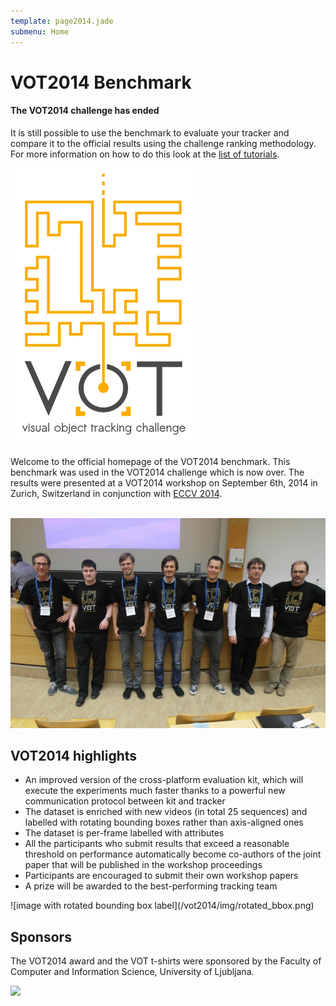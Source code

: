 ```yaml
---
template: page2014.jade
submenu: Home
---
```


# VOT2014 Benchmark

<div class="alert alert-info" role="alert">
<div class="icon-left"><i class="glyphicon glyphicon-info-sign hugeicon"></i> </div>
<h4>The VOT2014 challenge has ended</h4>

It is still possible to use the benchmark to evaluate your tracker and compare it to the official results using the challenge ranking methodology. For more information on how to do this look at the [list of tutorials](/howto/index.html).
</div>

<img class="logo float-right frame" src="../img/vot2014_logo_website_large.png" alt="VOT2014" />

Welcome to the official homepage of the VOT2014 benchmark. This benchmark was used in the VOT2014 challenge which is now over. The results were presented at a VOT2014 workshop on September 6th, 2014 in Zurich, Switzerland in conjunction with [ECCV 2014](http://www.eccv2014.org/).<br/><br/>

<img class="frame float-center" src="img/workshop1.jpg" alt="VOT2013 Workshop" />

## VOT2014 highlights
- An improved version of the cross-platform evaluation kit, which will execute the experiments much faster thanks to a powerful new communication protocol between kit and tracker
- The dataset is enriched with new videos (in total 25 sequences) and labelled with rotating bounding boxes rather than axis-aligned ones
- The dataset is per-frame labelled with attributes
- All the participants who submit results that exceed a reasonable threshold on performance automatically become co-authors of the joint paper that will be published in the workshop proceedings 
- Participants are encouraged to submit their own workshop papers
- A prize will be awarded to the best-performing tracking team

<div class="spotlight">
![image with rotated bounding box label](/vot2014/img/rotated_bbox.png)
</div>

## Sponsors

The VOT2014 award and the VOT t-shirts were sponsored by the Faculty of Computer and Information Science, University of Ljubljana.
<div class="spotlight">
<a href="http://www.fri.uni-lj.si/"><img src="/vot2014/img/logo_ljubljana.png" width="250px"/></a>
</div>
